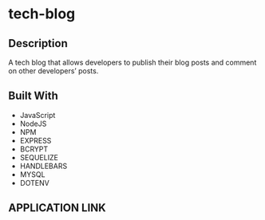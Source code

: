 # tech-blog

## Description

A tech blog that allows developers to publish their blog posts and comment on other developers’ posts. 

## Built With

- JavaScript
- NodeJS
- NPM
- EXPRESS
- BCRYPT
- SEQUELIZE
- HANDLEBARS
- MYSQL
- DOTENV

## APPLICATION LINK




